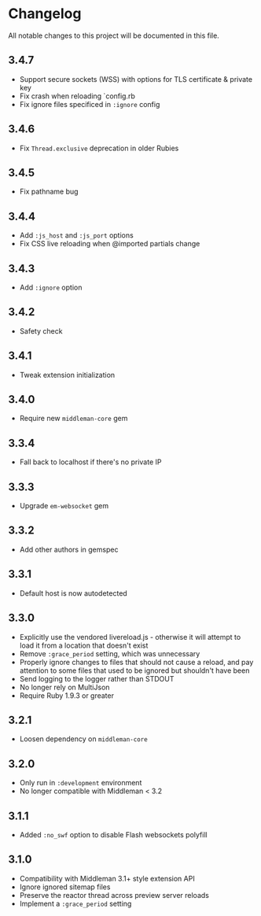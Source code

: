# Changelog

All notable changes to this project will be documented in this file.

## 3.4.7

* Support secure sockets (WSS) with options for TLS certificate & private key
* Fix crash when reloading `config.rb
* Fix ignore files specificed in `:ignore` config

## 3.4.6

* Fix `Thread.exclusive` deprecation in older Rubies

## 3.4.5

* Fix pathname bug

## 3.4.4

* Add `:js_host` and `:js_port` options
* Fix CSS live reloading when @imported partials change

## 3.4.3

* Add `:ignore` option

## 3.4.2

* Safety check

## 3.4.1

* Tweak extension initialization

## 3.4.0

* Require new `middleman-core` gem

## 3.3.4

* Fall back to localhost if there's no private IP

## 3.3.3

* Upgrade `em-websocket` gem

## 3.3.2

* Add other authors in gemspec

## 3.3.1

* Default host is now autodetected

## 3.3.0

* Explicitly use the vendored livereload.js - otherwise it will attempt to load it from a location that doesn't exist
* Remove `:grace_period` setting, which was unnecessary
* Properly ignore changes to files that should not cause a reload, and pay attention to some files that used to be ignored but shouldn't have been
* Send logging to the logger rather than STDOUT
* No longer rely on MultiJson
* Require Ruby 1.9.3 or greater

## 3.2.1

* Loosen dependency on `middleman-core`

## 3.2.0

* Only run in `:development` environment
* No longer compatible with Middleman < 3.2

## 3.1.1

* Added `:no_swf` option to disable Flash websockets polyfill

## 3.1.0

* Compatibility with Middleman 3.1+ style extension API
* Ignore ignored sitemap files
* Preserve the reactor thread across preview server reloads
* Implement a `:grace_period` setting
